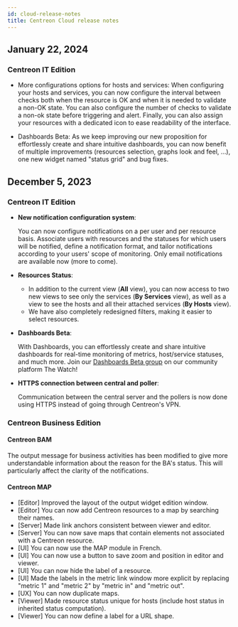 ```yaml
---
id: cloud-release-notes
title: Centreon Cloud release notes
---
```


## January 22, 2024

### Centreon IT Edition

- More configurations options for hosts and services:
When configuring your hosts and services, you can now configure the interval between checks both when the resource is OK and when it is needed to validate a non-OK state. You can also configure the number of checks to validate a non-ok state before triggering and alert.
Finally, you can also assign your resources with a dedicated icon to ease readability of the interface. 

- Dashboards Beta:
As we keep improving our new proposition for effortlessly create and share intuitive dashboards, you can now benefit of multiple improvements (resources selection, graphs look and feel, ...), one new widget named "status grid" and bug fixes.

## December 5, 2023

### Centreon IT Edition

* **New notification configuration system**:

   You can now configure notifications on a per user and per resource basis.
Associate users with resources and the statuses for which users will be notified, define a notification format, and tailor notifications according to your users' scope of monitoring. Only email notifications are available now (more to come).

* **Resources Status**:

   - In addition to the current view (**All** view), you can now access to two new views to see only the services (**By Services** view), as well as a view to see the hosts and all their attached services (**By Hosts** view).
   - We have also completely redesigned filters, making it easier to select resources.

* **Dashboards Beta**:

   With Dashboards, you can effortlessly create and share intuitive dashboards for real-time monitoring of metrics, host/service statuses, and much more. Join our [Dashboards Beta group](https://thewatch.centreon.com/groups/centreon-dashboards-beta-59) on our community platform The Watch!

* **HTTPS connection between central and poller**:

   Communication between the central server and the pollers is now done using HTTPS instead of going through Centreon's VPN.

### Centreon Business Edition

#### Centreon BAM

The output message for business activities has been modified to give more understandable information about the reason for the BA's status. This will particularly affect the clarity of the notifications.

#### Centreon MAP

- [Editor] Improved the layout of the output widget edition window.
- [Editor] You can now add Centreon resources to a map by searching their names.
- [Server] Made link anchors consistent between viewer and editor.
- [Server] You can now save maps that contain elements not associated with a Centreon resource.
- [UI] You can now use the MAP module in French.
- [UI] You can now use a button to save zoom and position in editor and viewer.
- [UI] You can now hide the label of a resource.
- [UI] Made the labels in the metric link window more explicit by replacing "metric 1" and "metric 2" by "metric in" and "metric out".
- [UX] You can now duplicate maps.
- [Viewer] Made resource status unique for hosts (include host status in inherited status computation).
- [Viewer] You can now define a label for a URL shape.
